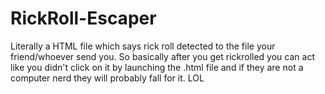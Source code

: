 # RickRoll-Escaper
Literally a HTML file which says rick roll detected to the file your friend/whoever send you. So basically after you get rickrolled you can act like you didn't click on it by launching the .html file and if they are not a computer nerd they will probably fall for it. LOL
